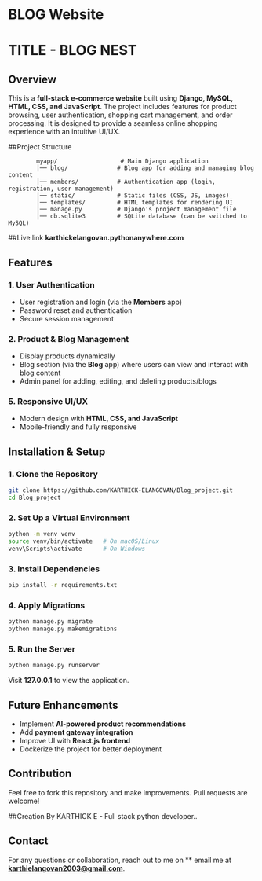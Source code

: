# BLOG Website

# TITLE - BLOG NEST


## Overview
This is a **full-stack e-commerce website** built using **Django, MySQL, HTML, CSS, and JavaScript**. The project includes features for product browsing, user authentication, shopping cart management, and order processing. It is designed to provide a seamless online shopping experience with an intuitive UI/UX.

##Project Structure
            
            myapp/                  # Main Django application
            │── blog/              # Blog app for adding and managing blog content
            │── members/           # Authentication app (login, registration, user management)
            │── static/            # Static files (CSS, JS, images)
            │── templates/         # HTML templates for rendering UI
            │── manage.py          # Django's project management file
            │── db.sqlite3         # SQLite database (can be switched to MySQL)
##Live link
  **karthickelangovan.pythonanywhere.com** 

## Features
### **1. User Authentication**
- User registration and login (via the **Members** app)
- Password reset and authentication
- Secure session management

### **2. Product & Blog Management**
- Display products dynamically
- Blog section (via the **Blog** app) where users can view and interact with blog content
- Admin panel for adding, editing, and deleting products/blogs


### **5. Responsive UI/UX**
- Modern design with **HTML, CSS, and JavaScript**
- Mobile-friendly and fully responsive



## Installation & Setup
### **1. Clone the Repository**
```bash
git clone https://github.com/KARTHICK-ELANGOVAN/Blog_project.git
cd Blog_project
```
### **2. Set Up a Virtual Environment**
```bash
python -m venv venv
source venv/bin/activate   # On macOS/Linux
venv\Scripts\activate      # On Windows
```
### **3. Install Dependencies**
```bash
pip install -r requirements.txt
```
### **4. Apply Migrations**
```bash
python manage.py migrate
python manage.py makemigrations
```
### **5. Run the Server**
```bash
python manage.py runserver
```
Visit **127.0.0.1** to view the application.

## Future Enhancements
- Implement **AI-powered product recommendations**
- Add **payment gateway integration**
- Improve UI with **React.js frontend**
- Dockerize the project for better deployment

## Contribution
Feel free to fork this repository and make improvements. Pull requests are welcome!

##Creation
   By KARTHICK E - Full stack python developer..
## Contact
For any questions or collaboration, reach out to me on ** email me at **karthielangovan2003@gmail.com**.

